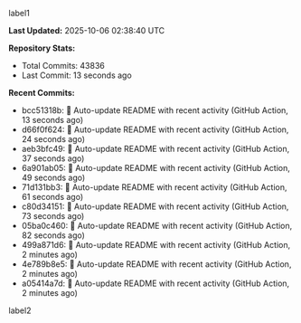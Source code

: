
label1 
<!-- ACTIVITY_START -->
**Last Updated:** 2025-10-06 02:38:40 UTC

**Repository Stats:**
- Total Commits: 43836
- Last Commit: 13 seconds ago

**Recent Commits:**
- bcc51318b: 🤖 Auto-update README with recent activity (GitHub Action, 13 seconds ago)
- d66f0f624: 🤖 Auto-update README with recent activity (GitHub Action, 24 seconds ago)
- aeb3bfc49: 🤖 Auto-update README with recent activity (GitHub Action, 37 seconds ago)
- 6a901ab05: 🤖 Auto-update README with recent activity (GitHub Action, 49 seconds ago)
- 71d131bb3: 🤖 Auto-update README with recent activity (GitHub Action, 61 seconds ago)
- c80d34151: 🤖 Auto-update README with recent activity (GitHub Action, 73 seconds ago)
- 05ba0c460: 🤖 Auto-update README with recent activity (GitHub Action, 82 seconds ago)
- 499a871d6: 🤖 Auto-update README with recent activity (GitHub Action, 2 minutes ago)
- 4e789b8e5: 🤖 Auto-update README with recent activity (GitHub Action, 2 minutes ago)
- a05414a7d: 🤖 Auto-update README with recent activity (GitHub Action, 2 minutes ago)
<!-- ACTIVITY_END -->

label2
